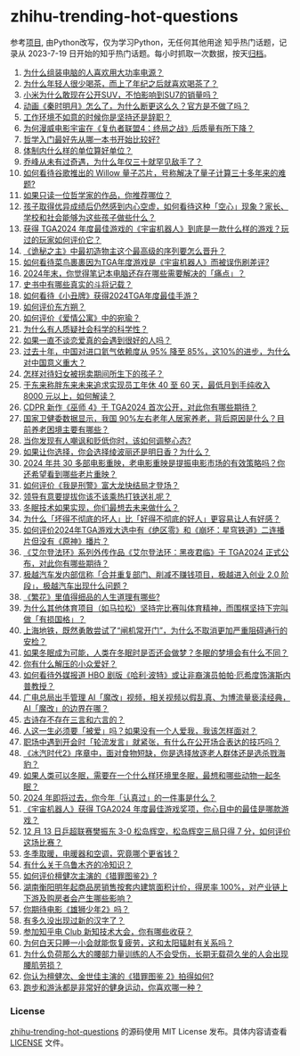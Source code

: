 # zhihu-trending-hot-questions
参考[项目](https://github.com/justjavac/zhihu-trending-hot-questions), 由Python改写，仅为学习Python，无任何其他用途
知乎热门话题，记录从 2023-7-19
日开始的知乎热门话题。每小时抓取一次数据，按天[归档](./data)。
<!-- BEGIN -->
<!-- 最后更新时间 2024-12-14 04:27:28.134201 -->
1. [为什么组装电脑的人喜欢用大功率电源？](https://www.zhihu.com/question/6556703688)
1. [为什么年轻人很少喝茶，而上了年纪之后就喜欢喝茶了？](https://www.zhihu.com/question/6691539943)
1. [小米为什么敢现在公开SUV，不怕影响到SU7的销量吗？](https://www.zhihu.com/question/6702067987)
1. [动画《秦时明月》怎么了，为什么断更这么久？官方是不做了吗？](https://www.zhihu.com/question/6355612406)
1. [工作环境不如意的时候你是坚持还是辞职？](https://www.zhihu.com/question/6507680798)
1. [为何漫威电影宇宙在《复仇者联盟4：终局之战》后质量有所下降？](https://www.zhihu.com/question/6147312889)
1. [哲学入门最好先从哪一本书开始比较好?](https://www.zhihu.com/question/5753896061)
1. [体制内什么样的单位算好单位？](https://www.zhihu.com/question/2540707705)
1. [乔峰从未有过奇遇，为什么年仅三十就罕见敌手了？](https://www.zhihu.com/question/508558557)
1. [如何看待谷歌推出的 Willow 量子芯片，号称解决了量子计算三十多年来的难题?](https://www.zhihu.com/question/6448259220)
1. [如果只读一位哲学家的作品，你推荐哪位？](https://www.zhihu.com/question/5874388208)
1. [孩子取得优异成绩后仍然感到内心空虚，如何看待这种「空心」现象？家长、学校和社会能够为这些孩子做些什么？](https://www.zhihu.com/question/6641398742)
1. [获得 TGA2024 年度最佳游戏的《宇宙机器人》到底是一款什么样的游戏？玩过的玩家如何评价它？](https://www.zhihu.com/question/6750322223)
1. [《诡秘之主》中最初造物主这个最高级的序列要怎么晋升？](https://www.zhihu.com/question/592390150)
1. [如何看待菜鸟裹裹因为TGA年度游戏是《宇宙机器人》而被误伤刷差评?](https://www.zhihu.com/question/6773398804)
1. [2024年末，你觉得笔记本电脑还存在哪些需要解决的「痛点」？](https://www.zhihu.com/question/6585742770)
1. [史书中有哪些真实的斗将记载？](https://www.zhihu.com/question/655354784)
1. [如何看待《小丑牌》获得2024TGA年度最佳手游？](https://www.zhihu.com/question/6743170140)
1. [如何评价东方朔？](https://www.zhihu.com/question/31188546)
1. [如何评价《爱情公寓》中的宛瑜？](https://www.zhihu.com/question/460651150)
1. [为什么有人质疑社会科学的科学性？](https://www.zhihu.com/question/6422370880)
1. [如果一直不谈恋爱真的会遇到很好的人吗？](https://www.zhihu.com/question/4247239909)
1. [过去十年，中国对进口氦气依赖度从 95% 降至 85%​，这10%的进步，为什么对中国意义重大？](https://www.zhihu.com/question/6560964429)
1. [怎样对待妇女被拐卖期间所生下的孩子？](https://www.zhihu.com/question/6406018528)
1. [于东来称胖东来未来追求实现员工年休 40 至 60 天，最低月到手纯收入 8000 元以上，如何解读？](https://www.zhihu.com/question/6761083813)
1. [CDPR 新作《巫师 4》于 TGA2024 首次公开，对此你有哪些期待？](https://www.zhihu.com/question/6730436924)
1. [国家卫健委数据显示，我国 90%左右老年人居家养老，背后原因是什么？目前养老困境主要有哪些？](https://www.zhihu.com/question/6538657813)
1. [当你发现有人嘲讽和贬低你时，该如何调整心态?](https://www.zhihu.com/question/2287512238)
1. [如果让你选择，你会选择绫波丽还是明日香？为什么？](https://www.zhihu.com/question/24329831)
1. [2024 年共 30 多部电影重映，老电影重映是提振电影市场的有效策略吗？你还希望看到哪些老片重映？](https://www.zhihu.com/question/5957373685)
1. [如何评价《我是刑警》富大龙快结局才登场？](https://www.zhihu.com/question/6610901703)
1. [领导有意要提拔你该不该乘热打铁送礼呢？](https://www.zhihu.com/question/297438704)
1. [冬眠技术如果实现，你们最想去未来做什么？](https://www.zhihu.com/question/463227039)
1. [为什么「坏得不彻底的坏人」比「好得不彻底的好人」更容易让人有好感？](https://www.zhihu.com/question/6651885123)
1. [如何评价2024年TGA游戏大选中有《绝区零》和《崩坏：星穹铁道》二连播片但没有《原神》播片？](https://www.zhihu.com/question/6769122351)
1. [《艾尔登法环》系列外传作品《艾尔登法环：黑夜君临》于 TGA2024 正式公布，对此你有哪些期待？](https://www.zhihu.com/question/6730763301)
1. [极越汽车发内部信称「合并重复部门、削减不赚钱项目，极越进入创业 2.0 阶段」，极越汽车出现什么问题？](https://www.zhihu.com/question/6582036876)
1. [《繁花》里值得细品的人生道理有哪些?](https://www.zhihu.com/question/638669953)
1. [为什么其他体育项目（如马拉松）坚持完比赛叫体育精神，而围棋坚持下完叫做「有损国格」？](https://www.zhihu.com/question/664332998)
1. [上海地铁，既然勇敢尝试了“闸机常开门”，为什么不取消更加严重阻碍通行的安检？](https://www.zhihu.com/question/6755514000)
1. [如果冬眠成为可能，人类在冬眠时是否还会做梦？冬眠的梦境会有什么不同？](https://www.zhihu.com/question/4876214986)
1. [你有什么解压的小众爱好？](https://www.zhihu.com/question/618709255)
1. [如何看待外媒报道 HBO 剧版《哈利·波特》或让非裔演员帕帕·厄希度饰演斯内普教授？](https://www.zhihu.com/question/6063215262)
1. [广电总局出手管理 AI「魔改」视频，相关视频以假乱真、为博流量亵渎经典，AI「魔改」的边界在哪？](https://www.zhihu.com/question/6444691483)
1. [古诗存不存在三言和六言的？](https://www.zhihu.com/question/5637207483)
1. [人这一生必须要「被爱」吗？如果没有一个人爱我，我该怎样面对？](https://www.zhihu.com/question/6473043603)
1. [职场中遇到开会时「轮流发言」就紧张，有什么在公开场合表达的技巧吗？](https://www.zhihu.com/question/6346085830)
1. [《冰汽时代2》序章中，面对食物短缺，你是选择放逐老人群体还是选杀戮海豹？](https://www.zhihu.com/question/667801608)
1. [如果人类可以冬眠，需要在一个什么样环境里冬眠，最想和哪些动物一起冬眠？](https://www.zhihu.com/question/5644601176)
1. [2024 年即将过去，你今年「认真过」的一件事是什么？](https://www.zhihu.com/question/6110080224)
1. [《宇宙机器人》获得 TGA2024 年度最佳游戏奖项，你心目中的最佳是哪款游戏？](https://www.zhihu.com/question/6745119970)
1. [12 月 13 日乒超联赛樊振东 3-0 松岛辉空，松岛辉空三局只得 7 分，如何评价这场比赛？](https://www.zhihu.com/question/6782732654)
1. [冬季取暖，电暖器和空调，究竟哪个更省钱？](https://www.zhihu.com/question/5813666417)
1. [有什么关于乌鲁木齐的冷知识？](https://www.zhihu.com/question/55094348)
1. [如何评价檀健次主演的《猎罪图鉴2》?](https://www.zhihu.com/question/6398766080)
1. [湖南衡阳明年起商品房销售按套内建筑面积计价，得房率 100%，对产业链上下游及购房者会产生哪些影响？](https://www.zhihu.com/question/6680797829)
1. [你期待电影《雄狮少年2》吗？](https://www.zhihu.com/question/6157798086)
1. [有多久没出现过新的汉字了？](https://www.zhihu.com/question/4995329934)
1. [参加知乎电 Club 新知技术大会，你有哪些收获？](https://www.zhihu.com/question/6741170298)
1. [为何白天只睡一小会就能恢复疲劳，这和太阳辐射有关系吗？](https://www.zhihu.com/question/6160269824)
1. [为什么负荷那么大的腰部力量训练的人不会受伤，长期无载荷久坐的人会出现腰肌劳损？](https://www.zhihu.com/question/5191189151)
1. [你认为檀健次、金世佳主演的《猎罪图鉴 2》拍得如何?](https://www.zhihu.com/question/6398766080)
1. [跑步和游泳都是非常好的健身运动，你喜欢哪一种？](https://www.zhihu.com/question/6102740444)
<!-- END -->
### License
[zhihu-trending-hot-questions](https://github.com/yaogengzhu/zhihu-trending-hot-questions)
的源码使用 MIT License 发布。具体内容请查看 [LICENSE](./LICENSE) 文件。
